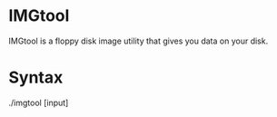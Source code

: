 IMGtool
=======

IMGtool is a floppy disk image utility that gives you data on your
disk.

Syntax
======

./imgtool [input]